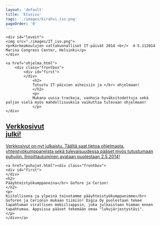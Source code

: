 ```yaml
---
layout: 'default'
title: 'Etusivu'
tags: './images/kirahvi_iso.png'
pageOrder: '0'
---
```

<div class="pageupper">

	<div id="loveit">
	<img src="./images/IT_iso.png">
	<p>Korkeakoulujen valtakunnalliset IT-päivät 2014 <br/>  4-5.112014 Marina Congress Center, Helsinki</p>
	</div>
</div>


<div class="pagelower" class="clearfix">

	<a href="ohjelma.html">
		<div class="frontbox">
			<div id="first">
			</div>
				<h2>
				Tutustu IT-päivien aiheisiin ja </br> ohjelmaan!
				</h2>
				<p>
				Mukana uusia trackeja, vanhoja hyväksitodettuja sekä paljon vielä myös mahdollisuuksia vaikuttaa tulevaan ohjelmaan!
				</p>
	</div>
</a>

<a href="news/sivuauki.html">
		<div class="frontbox">
			<div id="first">
				</div>
				<h2>
				Verkkosivut</br> julki!
				</h2>
				<p>
				Verkkosivut on nyt julkaistu. Täältä saat tietoa ohjelmasta, yhteistyökumppaneista sekä tulevaisuudessa pääset myös tutustumaan puhujiin. Ilmoittautuminen avataan puolestaan 2.5.2014!
				</p>
	</div>
</a>



	<a href="puhujat.html"><div class="frontbox">
	<div id="first">
	</div>
	<h2>
	Pääyhteistyökumppaneina</br> Gofore ja Cerion! 
	</h2>
	<p>
	Kiitollisena ja ylpeinä toivotamme pääyhteistyökumppanimme</br> Goforen ja Cerionin mukaan tiimiin! Digia Oy puolestaan tekee tapahtuman virallisen mobiiliappsin, joka julkaistaan hieman ennen tapahtumaa. Appsissa pääset tekemään omaa "lukujärjestystäsi". 
	</p>
	</div></a>
</div>
